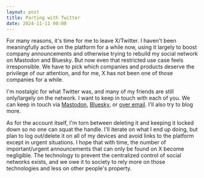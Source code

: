 ```yaml
---
layout: post
title: Parting with Twitter
date: 2024-11-11 00:00
---
```

For many reasons, it's time for me to leave X/Twitter. I haven't been
meaningfully active on the platform for a while now, using it largely
to boost company announcements and otherwise trying to rebuild my
social network on Mastodon and Bluesky. But now even that restricted
use case feels irresponsible. We have to pick which companies and
products deserve the privilege of our attention, and for me, X has not
been one of those companies for a while.

I'm nostalgic for what Twitter was, and many of my friends are still
only/largely on the network. I want to keep in touch with each of
you. We can keep in touch via
[Mastodon](https://hachyderm.io/@marcua),
[Bluesky](https://bsky.app/profile/marcua.net), or [over
email](mailto:marcua@marcua.net). I'll also try to blog more.

As for the account itself, I'm torn between deleting it and keeping it
locked down so no one can squat the handle. I'll iterate on what I end
up doing, but plan to log out/delete it on all of my devices and avoid
links to the platform except in urgent situations. I hope that with
time, the number of important/urgent announcements that can only be
found on X become negligible. The technology to prevent the
centralized control of social networks exists, and we owe it to
society to rely more on those technologies and less on other people's
property.